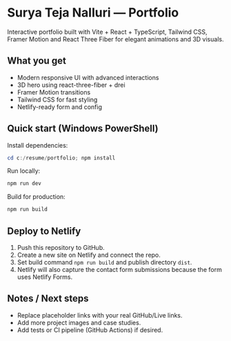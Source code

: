 # Surya Teja Nalluri — Portfolio

Interactive portfolio built with Vite + React + TypeScript, Tailwind CSS, Framer Motion and React Three Fiber for elegant animations and 3D visuals.

## What you get
- Modern responsive UI with advanced interactions
- 3D hero using react-three-fiber + drei
- Framer Motion transitions
- Tailwind CSS for fast styling
- Netlify-ready form and config

## Quick start (Windows PowerShell)

Install dependencies:

```powershell
cd c:/resume/portfolio; npm install
```

Run locally:

```powershell
npm run dev
```

Build for production:

```powershell
npm run build
```

## Deploy to Netlify
1. Push this repository to GitHub.
2. Create a new site on Netlify and connect the repo.
3. Set build command `npm run build` and publish directory `dist`.
4. Netlify will also capture the contact form submissions because the form uses Netlify Forms.

## Notes / Next steps
- Replace placeholder links with your real GitHub/Live links.
- Add more project images and case studies.
- Add tests or CI pipeline (GitHub Actions) if desired.
